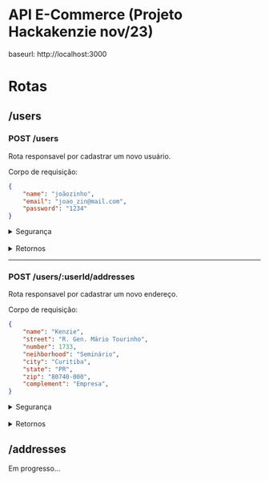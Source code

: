 # API E-Commerce (Projeto Hackakenzie nov/23)

baseurl: http://localhost:3000

# Rotas

## /users

### POST /users
Rota responsavel por cadastrar um novo usuário.


Corpo de requisição:

```JSON
{
	"name": "joãozinho",
	"email": "joao_zin@mail.com",
	"password": "1234"
}
```

<details>
<summary>Segurança</summary>
    <ul>
<li>Não é necessário autorização.</li>
<li>✔ Hash de senha</li>
    </ul>
</details>

<br />

<details>
<summary>Retornos</summary>
<br>
201 - Sucesso:

```JSON

{
	"id": 1,
	"name": "joãozinho",
	"email": "joao_zin@mail.com",
	"password": "$2a$10$cQRbwkq3H7MHkTluq0EvqORTtOpUvE7rU426.lCFQePDT054vj252",
	"createdAt": "2023-11-15T19:28:31.665Z"
}
```
</details>

<hr />

### POST /users/:userId/addresses
Rota responsavel por cadastrar um novo endereço.

Corpo de requisição:

```JSON
{
	"name": "Kenzie",
	"street": "R. Gen. Mário Tourinho",
	"number": 1733,
	"neihborhood": "Seminário",
	"city": "Curitiba",
	"state": "PR",
	"zip": "80740-000",
	"complement": "Empresa",
}
```

<details>
<summary>Segurança</summary>
    <ul>
        <li>Necessário Token (Em progresso).</li>
    </ul>
</details>

<br />

<details>
<summary>Retornos</summary>
<br>
201 - Sucesso:

```JSON
{
	"message": "Endereço cadastrado com sucesso!",
	"address": {
		"id": 1,
		"name": "Kenzie",
		"street": "R. Gen. Mário Tourinho",
		"neihborhood": "Seminário",
		"number": 1733,
		"zip": "80740-000",
		"state": "PR",
		"city": "Curitiba",
        "complement": "Empresa",
		"userId": 1
	}
}
```
<br>
404 - Usuário não encontrado

```JSON
{
	"message": "Usuário não encontrado."
}
```
<br>
400 - Corpo inválido (Zod)

```JSON
{
	"message": {
		"street": [
			"Required"
		]
	}
}
```


</details>

## /addresses
Em progresso...


